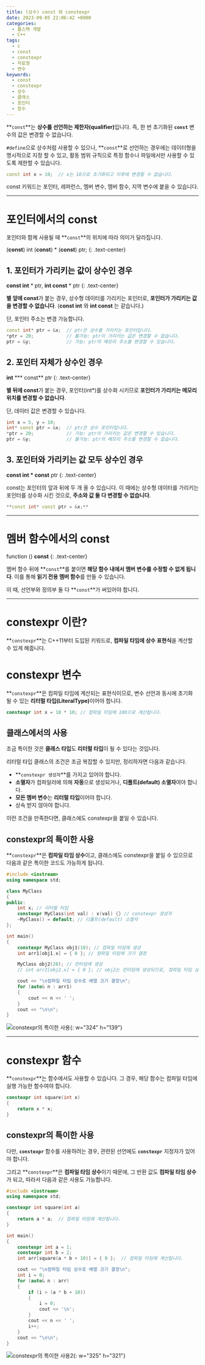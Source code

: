 ```yaml
---
title: (상수) const 와 constexpr
date: 2023-09-05 22:06:42 +0900
categories:
  - 풀스택 개발
  - C++
tags:
  - c
  - const
  - constexpr
  - 자료형
  - 변수
keywords:
  - const
  - constexpr
  - 상수
  - 클래스
  - 포인터
  - 함수
---
```


**`const`**는 <span class="font_highlight">**상수를 선언하는 제한자(qualifier)**</span>입니다. 즉, 한 번 초기화된 **`const`** 변수의 값은 변경할 수 없습니다.

`#define`으로 상수처럼 사용할 수 있으나, **`const`**로 선언하는 경우에는 데이터형을 명시적으로 지정 할 수 있고, 활동 범위 규칙으로 특정 함수나 파일에서만 사용할 수 있도록 제한할 수 있습니다.

```cpp
const int x = 10;  // x는 10으로 초기화되고 이후에 변경할 수 없습니다.
```

const 키워드는 포인터, 레퍼런스, 멤버 변수, 멤버 함수, 지역 변수에 붙을 수 있습니다.

---

# 포인터에서의 const

포인터와 함께 사용될 때 **`const`**의 위치에 따라 의미가 달라집니다.

<span>(<span class="important">**const**</span>) int (<span class="important">**const**</span>) * (<span class="important">**const**</span>) ptr;</span>
{: .text-center}


## 1. **포인터가 가리키는 값이 상수인 경우**

<span class="important">**const int**</span> * ptr, <span class="important">**int const**</span> * ptr
{: .text-center}

**별 앞에 const**가 붙는 경우, 상수형 데이터를 가리키는 포인터로, <span class="font_highlight">**포인터가 가리키는 값을 변경할 수 없습니다**</span>. <span class="small">(**const int** 와 **int const** 는 같습니다.)</span>

<span class="important">단, 포인터 주소는 변경 가능합니다.</span>

```cpp
const int* ptr = &x;  // ptr은 상수를 가리키는 포인터입니다.
*ptr = 20;            // 불가능: ptr이 가리키는 값은 변경할 수 없습니다.
ptr = &y;             // 가능: ptr의 메모리 주소를 변경할 수 있습니다.
```

## 2. **포인터 자체가 상수인 경우**

**int** <span class="important">*** const**</span> ptr
{: .text-center}

**별 뒤에 const**가 붙는 경우, 포인터(int*)를 상수화 시키므로 <span class="font_highlight">**포인터가 가리키는 메모리 위치를 변경할 수 없습니다**</span>.

<span class="important">단, 데이터 값은 변경할 수 있습니다.</span>

```cpp
int x = 5, y = 10;
int* const ptr = &x;  // ptr은 상수 포인터입니다.
*ptr = 20;            // 가능: ptr이 가리키는 값은 변경할 수 있습니다.
ptr = &y;             // 불가능: ptr의 메모리 주소를 변경할 수 없습니다.
```

## 3. 포인터와 가리키는 값 모두 상수인 경우

<span class="important">**const int * const**</span> ptr
{: .text-center}

const는 포인터의 앞과 뒤에 두 개 올 수 있습니다. 이 때에는 상수형 데이터를 가리키는 포인터를 상수화 시킨 것으로, <span class="font_highlight">**주소와 값 둘 다 변경할 수 없습니다**</span>.

```cpp
**const int* const ptr = &x;**
```

---

# 멤버 함수에서의 const

function () <span class="important">**const**</span>
{: .text-center}

멤버 함수 뒤에 **`const`**를 붙이면 <span class="font_highlight">**해당 함수 내에서 멤버 변수를 수정할 수 없게 됩니다**</span>. 이를 통해 **읽기 전용 멤버 함수**를 만들 수 있습니다. 

이 때, 선언부와 정의부 둘 다 **`const`**가 써있어야 합니다.

---

# constexpr 이란?

**`constexpr`**는 C++11부터 도입된 키워드로, <span class="font_highlight">**컴파일 타임에 상수 표현식**</span>을 계산할 수 있게 해줍니다.

# constexpr 변수

**`constexpr`**은 컴파일 타임에 계산되는 표현식이므로, 변수 선언과 동시에 초기화 될 수 있는 <span class="important">**리터럴 타입(LiteralType)**</span>이어야 합니다.

```cpp
constexpr int x = 10 * 10; // 컴파일 타임에 100으로 계산됩니다.
```

## 클래스에서의 사용

조금 특이한 것은 **클래스 타입**도 **리터럴 타입**이 될 수 있다는 것입니다.

리터럴 타입 클래스의 조건은 조금 복잡할 수 있지만, 정리하자면 다음과 같습니다.

- **`constexpr 생성자`**를 가지고 있어야 합니다.
- **소멸자**가 컴파일러에 의해 **자동**으로 생성되거나, **디폴트(default) 소멸자**여야 합니다.
- **모든 멤버 변수**는 **리터럴 타입**이어야 합니다.
- 상속 받지 않아야 합니다.

이런 조건을 만족한다면, 클래스에도 constexpr을 붙일 수 있습니다.

## constexpr의 특이한 사용

**`constexpr`**은 **컴파일 타임 상수**이고, 클래스에도 constexpr을 붙일 수 있으므로 다음과 같은 특이한 코드도 가능하게 됩니다.

```cpp
#include <iostream>
using namespace std;

class MyClass
{
public:
	int x; // 리터럴 타입
	constexpr MyClass(int val) : x(val) {} // constexpr 생성자
	~MyClass() = default; // 디폴트(default) 소멸자
};

int main()
{
	constexpr MyClass obj1(10); // 컴파일 타임에 생성
	int arr1[obj1.x] = { 0 }; // 컴파일 타임에 크기 결정

	MyClass obj2(20); // 런타임에 생성
	// int arr2[obj2.x] = { 0 }; // obj2는 런타임에 생성되므로, 컴파일 타임 상수로 사용할 수 없습니다.

	cout << "\n컴파일 타임 상수로 배열 크기 결정\n";
	for (auto& n : arr1)
	{
		cout << n << ' ';
	}
	cout << "\n\n";
}
```

![constexpr의 특이한 사용](https://i.postimg.cc/cC3MN0R4/constexpr.png){: w="324" h="139"}

---

# constexpr 함수

**`constexpr`**는 함수에서도 사용할 수 있습니다. 그 경우, 해당 함수는 컴파일 타임에 실행 가능한 함수여야 합니다.

```cpp
constexpr int square(int x)
{
    return x * x;
}
```

## constexpr의 특이한 사용

다만, **`constexpr`** 함수를 사용하려는 경우, 관련된 선언에도 **`constexpr`** 지정자가 있어야 합니다.

그리고 **`constexpr`**은 **컴파일 타임 상수**이기 때문에, 그 반환 값도 **컴파일 타임 상수**가 되고, 따라서 다음과 같은 사용도 가능합니다.

```cpp
#include <iostream>
using namespace std;

constexpr int square(int a)
{
	return a * a;  // 컴파일 타임에 계산됩니다.
}

int main()
{
	constexpr int a = 1;
	constexpr int b = 2;
	int arr[square(a * b + 10)] = { 0 };  // 컴파일 타임에 계산됩니다.

	cout << "\n컴파일 타임 상수로 배열 크기 결정\n";
	int i = 0;
	for (auto& n : arr)
	{
		if (i > (a * b + 10))
		{
			i = 0;
			cout << '\n';
		}
		cout << n << ' ';
		i++;
	}
	cout << "\n\n";
}
```

![constexpr의 특이한 사용2](https://i.postimg.cc/m2xyy14c/constexpr-2.png){: w="325" h="321"}